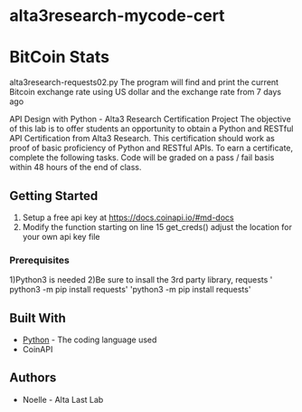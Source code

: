 # alta3research-mycode-cert
# BitCoin Stats

alta3research-requests02.py The program will find and print the current Bitcoin exchange rate using US dollar and the exchange rate from 7 days ago
 
API Design with Python - Alta3 Research Certification Project
The objective of this lab is to offer students an opportunity to obtain a Python and RESTful API Certification from Alta3 Research. This certification should work as proof of basic proficiency of Python and RESTful APIs. To earn a certificate, complete the following tasks. Code will be graded on a pass / fail basis within 48 hours of the end of class.

## Getting Started

1) Setup a free api key at https://docs.coinapi.io/#md-docs
2) Modify the function starting on line 15  get_creds()
   adjust the location for your own api key file


### Prerequisites

1)Python3 is needed
2)Be sure to insall the 3rd party library, requests
        ' python3 -m pip install requests'
'python3 -m pip install requests'

## Built With

* [Python](https://www.python.org/) - The coding language used
* CoinAPI

## Authors

* Noelle - Alta Last Lab

